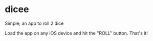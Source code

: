 # dicee

Simple; an app to roll 2 dice

Load the app on any iOS device and hit the "ROLL" button. That's it!
